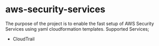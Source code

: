 # aws-security-services
The purpose of the project is to enable the fast setup of AWS Security Services using yaml cloudformation templates.
Supported Services;
* CloudTrail
